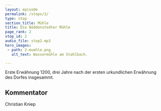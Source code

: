 ```yaml
---
layout: episode
permalink: /stops/2/
type: stop
section_title: Mühle
title: Die Böddenstedter Mühle
page_rank: 2
stop_id: 2
audio_file: stop2.mp3
hero_images:
 - path: 2-muehle.png
   alt_text: Wassermühle am Stahlbach.

---
```

<!--
Kurze Einlassung zur Mühle...
-->
Erste Erwähnung 1200, drei Jahre nach der ersten urkundlichen Erwähnung des Dorfes insgesammt.

## Kommentator
Christian Kniep
